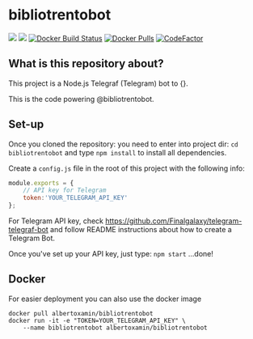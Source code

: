 # bibliotrentobot
[![](https://images.microbadger.com/badges/version/albertoxamin/bibliotrentobot.svg)](https://microbadger.com/images/albertoxamin/bibliotrentobot)
[![](https://images.microbadger.com/badges/image/albertoxamin/bibliotrentobot.svg)](https://microbadger.com/images/albertoxamin/bibliotrentobot)
[![Docker Build Status](https://img.shields.io/docker/build/albertoxamin/bibliotrentobot.svg)](https://hub.docker.com/r/albertoxamin/bibliotrentobot/)
[![Docker Pulls](https://img.shields.io/docker/pulls/albertoxamin/bibliotrentobot.svg)](https://hub.docker.com/r/albertoxamin/bibliotrentobot/)
[![CodeFactor](https://www.codefactor.io/repository/github/albertoxamin/bibliotrentobot/badge)](https://www.codefactor.io/repository/github/albertoxamin/bibliotrentobot)

## What is this repository about?
This project is a Node.js Telegraf (Telegram) bot to {}.

This is the code powering @bibliotrentobot.

## Set-up
Once you cloned the repository:
you need to enter into project dir: `cd bibliotrentobot`
and type `npm install` to install all dependencies.

Create a `config.js` file in the root of this project with the following info:
```javascript
module.exports = {
    // API key for Telegram
    token:'YOUR_TELEGRAM_API_KEY'
};
```
For Telegram API key, check https://github.com/Finalgalaxy/telegram-telegraf-bot and follow README instructions about how to create a Telegram Bot.

Once you've set up your API key, just type:
`npm start`
...done!

## Docker
For easier deployment you can also use the docker image

```shell
docker pull albertoxamin/bibliotrentobot
docker run -it -e "TOKEN=YOUR_TELEGRAM_API_KEY" \
    --name bibliotrentobot albertoxamin/bibliotrentobot
```

